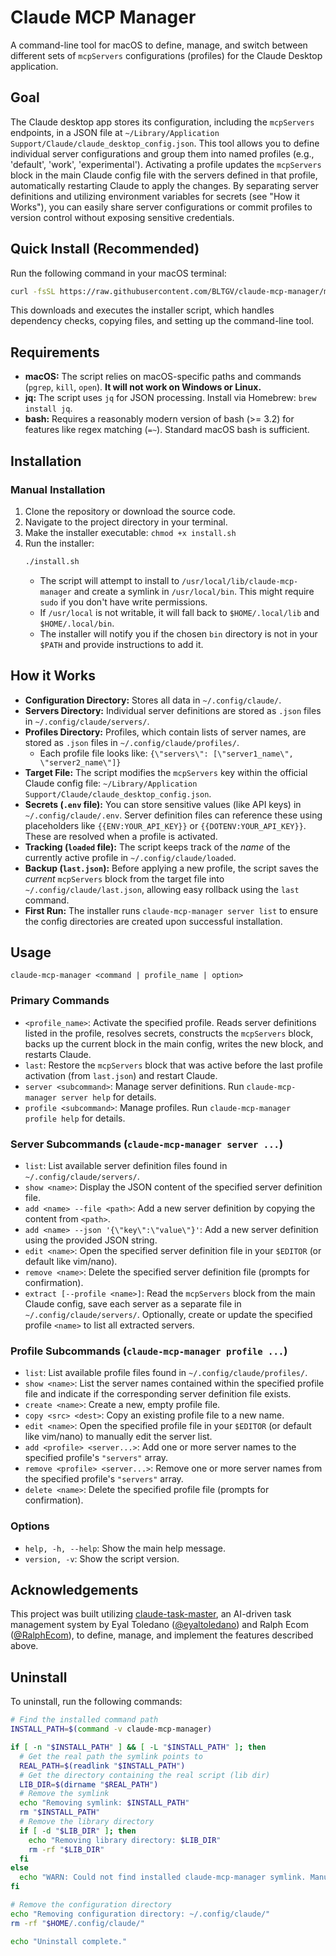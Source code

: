 # Claude MCP Manager

A command-line tool for macOS to define, manage, and switch between different sets of `mcpServers` configurations (profiles) for the Claude Desktop application.

## Goal

The Claude desktop app stores its configuration, including the `mcpServers` endpoints, in a JSON file at `~/Library/Application Support/Claude/claude_desktop_config.json`. This tool allows you to define individual server configurations and group them into named profiles (e.g., 'default', 'work', 'experimental'). Activating a profile updates the `mcpServers` block in the main Claude config file with the servers defined in that profile, automatically restarting Claude to apply the changes. By separating server definitions and utilizing environment variables for secrets (see "How it Works"), you can easily share server configurations or commit profiles to version control without exposing sensitive credentials.

## Quick Install (Recommended)

Run the following command in your macOS terminal:

```bash
curl -fsSL https://raw.githubusercontent.com/BLTGV/claude-mcp-manager/main/install.sh | sh
```

This downloads and executes the installer script, which handles dependency checks, copying files, and setting up the command-line tool.

## Requirements

*   **macOS:** The script relies on macOS-specific paths and commands (`pgrep`, `kill`, `open`). **It will not work on Windows or Linux.**
*   **jq:** The script uses `jq` for JSON processing. Install via Homebrew: `brew install jq`.
*   **bash:** Requires a reasonably modern version of bash (>= 3.2) for features like regex matching (`=~`). Standard macOS bash is sufficient.

## Installation

### Manual Installation

1.  Clone the repository or download the source code.
2.  Navigate to the project directory in your terminal.
3.  Make the installer executable: `chmod +x install.sh`
4.  Run the installer:
    ```bash
    ./install.sh
    ```
    *   The script will attempt to install to `/usr/local/lib/claude-mcp-manager` and create a symlink in `/usr/local/bin`. This might require `sudo` if you don't have write permissions.
    *   If `/usr/local` is not writable, it will fall back to `$HOME/.local/lib` and `$HOME/.local/bin`.
    *   The installer will notify you if the chosen `bin` directory is not in your `$PATH` and provide instructions to add it.

## How it Works

*   **Configuration Directory:** Stores all data in `~/.config/claude/`.
*   **Servers Directory:** Individual server definitions are stored as `.json` files in `~/.config/claude/servers/`.
*   **Profiles Directory:** Profiles, which contain lists of server names, are stored as `.json` files in `~/.config/claude/profiles/`.
    *   Each profile file looks like: `{\"servers\": [\"server1_name\", \"server2_name\"]}`
*   **Target File:** The script modifies the `mcpServers` key within the official Claude config file: `~/Library/Application Support/Claude/claude_desktop_config.json`.
*   **Secrets (`.env` file):** You can store sensitive values (like API keys) in `~/.config/claude/.env`. Server definition files can reference these using placeholders like `{{ENV:YOUR_API_KEY}}` or `{{DOTENV:YOUR_API_KEY}}`. These are resolved when a profile is activated.
*   **Tracking (`loaded` file):** The script keeps track of the *name* of the currently active profile in `~/.config/claude/loaded`.
*   **Backup (`last.json`):** Before applying a new profile, the script saves the *current* `mcpServers` block from the target file into `~/.config/claude/last.json`, allowing easy rollback using the `last` command.
*   **First Run:** The installer runs `claude-mcp-manager server list` to ensure the config directories are created upon successful installation.

## Usage

```
claude-mcp-manager <command | profile_name | option>
```

### Primary Commands

*   `<profile_name>`: Activate the specified profile. Reads server definitions listed in the profile, resolves secrets, constructs the `mcpServers` block, backs up the current block in the main config, writes the new block, and restarts Claude.
*   `last`: Restore the `mcpServers` block that was active before the last profile activation (from `last.json`) and restart Claude.
*   `server <subcommand>`: Manage server definitions. Run `claude-mcp-manager server help` for details.
*   `profile <subcommand>`: Manage profiles. Run `claude-mcp-manager profile help` for details.

### Server Subcommands (`claude-mcp-manager server ...`)

*   `list`: List available server definition files found in `~/.config/claude/servers/`.
*   `show <name>`: Display the JSON content of the specified server definition file.
*   `add <name> --file <path>`: Add a new server definition by copying the content from `<path>`.
*   `add <name> --json '{\"key\":\"value\"}'`: Add a new server definition using the provided JSON string.
*   `edit <name>`: Open the specified server definition file in your `$EDITOR` (or default like vim/nano).
*   `remove <name>`: Delete the specified server definition file (prompts for confirmation).
*   `extract [--profile <name>]`: Read the `mcpServers` block from the main Claude config, save each server as a separate file in `~/.config/claude/servers/`. Optionally, create or update the specified profile `<name>` to list all extracted servers.

### Profile Subcommands (`claude-mcp-manager profile ...`)

*   `list`: List available profile files found in `~/.config/claude/profiles/`.
*   `show <name>`: List the server names contained within the specified profile file and indicate if the corresponding server definition file exists.
*   `create <name>`: Create a new, empty profile file.
*   `copy <src> <dest>`: Copy an existing profile file to a new name.
*   `edit <name>`: Open the specified profile file in your `$EDITOR` (or default like vim/nano) to manually edit the server list.
*   `add <profile> <server...>`: Add one or more server names to the specified profile's `"servers"` array.
*   `remove <profile> <server...>`: Remove one or more server names from the specified profile's `"servers"` array.
*   `delete <name>`: Delete the specified profile file (prompts for confirmation).

### Options

*   `help, -h, --help`: Show the main help message.
*   `version, -v`: Show the script version.

## Acknowledgements

This project was built utilizing [claude-task-master](https://github.com/eyaltoledano/claude-task-master), an AI-driven task management system by Eyal Toledano ([@eyaltoledano](https://github.com/eyaltoledano)) and Ralph Ecom ([@RalphEcom](https://github.com/RalphEcom)), to define, manage, and implement the features described above.

## Uninstall

To uninstall, run the following commands:

```bash
# Find the installed command path
INSTALL_PATH=$(command -v claude-mcp-manager)

if [ -n "$INSTALL_PATH" ] && [ -L "$INSTALL_PATH" ]; then
  # Get the real path the symlink points to
  REAL_PATH=$(readlink "$INSTALL_PATH")
  # Get the directory containing the real script (lib dir)
  LIB_DIR=$(dirname "$REAL_PATH")
  # Remove the symlink
  echo "Removing symlink: $INSTALL_PATH"
  rm "$INSTALL_PATH"
  # Remove the library directory
  if [ -d "$LIB_DIR" ]; then
    echo "Removing library directory: $LIB_DIR"
    rm -rf "$LIB_DIR"
  fi
else
  echo "WARN: Could not find installed claude-mcp-manager symlink. Manual removal might be needed."
fi

# Remove the configuration directory
echo "Removing configuration directory: ~/.config/claude/"
rm -rf "$HOME/.config/claude/"

echo "Uninstall complete." 